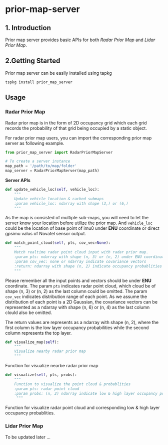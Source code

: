# prior-map-server

## 1. Introduction

Prior map server provides basic APIs for both *Radar Prior Map* and *Lidar Prior Map*. 

## 2.Getting Started

Prior map server can be easily installed using tapkg
```
tspkg install prior_map_server
```

## Usage

### Radar Prior Map

Radar prior map is in the form of 2D occupancy grid which each grid records the probability of that grid being occupied by a static object. 

For radar prior map users, you can import the corresponding prior map server as following example.
```python
from prior_map_server import RadarPriorMapServer

# To create a server instance
map_path = '/path/to/map/folder'
map_server = RadarPriorMapServer(map_path)
```

**Server APIs**

```python
def update_vehicle_loc(self, vehicle_loc):
	"""
	Update vehicle location & cached submaps
	:param vehicle_loc: ndarray with shape (3,) or (6,)
	"""
```
As the map is consisted of multiple sub-maps, you will need to let the server know your location before utilize the prior map. And `vehicle_loc` could be the location of base point of imu0 under **ENU** coordinate or direct gpsimu valus of Novatel sensor output.

```python
def match_point_cloud(self, pts, cov_vec=None):
	"""
	Match realtime radar point cloud input with radar prior map.
	:param pts: ndarray with shape (n, 3) or (n, 2) under ENU coordinate
	:param cov_vec: none or ndarray indicate covariance vectors
	:return: ndarray with shape (n, 2) indicate occupancy probablities 
	"""
```
Please remember all the input points and vectors should be under **ENU** coordinate. The param `pts` indicates radar point cloud, which cloud be of shape (n, 3) or (n, 2) as the last column could be omitted. The param `cov_vec` indicates distribution range of each point. As we assume the distribution of each point is a 2D Gaussian, the covariance vectors can be represented as a ndarray with shape (n, 6) or (n, 4) as the last column clould also be omitted.

The return values are represents as a ndarray with shape (n, 2), where the first column is the low layer occupancy probabilities while the second column represents the top layer.

```python
def visualize_map(self):  
    """  
	Visualize nearby radar prior map
	"""
```
Function for visualize nearbe radar prior map

```python
def visualize(self, pts, probs):  
    """  
	Function to visualize the point cloud & probablities 
	:param pts: radar point cloud 
	:param probs: (n, 2) ndarray indicate low & high layer occupancy probablities 
	 """
```
Function for visualize radar point cloud and corresponding low & high layer occupancy probablities.


### Lidar Prior Map
To be updated later ...
<!--stackedit_data:
eyJoaXN0b3J5IjpbLTE0Mjc1ODI1MjVdfQ==
-->